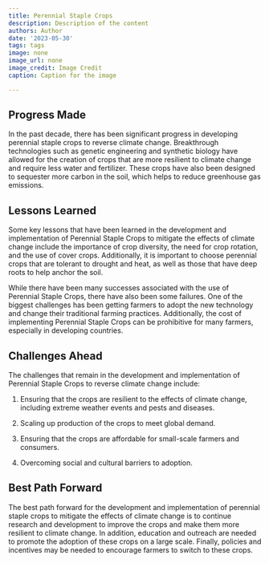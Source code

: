 ```yaml
---
title: Perennial Staple Crops
description: Description of the content
authors: Author
date: '2023-05-30'
tags: tags
image: none
image_url: none
image_credit: Image Credit
caption: Caption for the image

---
```




## Progress Made

In the past decade, there has been significant progress in developing perennial staple crops to reverse climate change. Breakthrough technologies such as genetic engineering and synthetic biology have allowed for the creation of crops that are more resilient to climate change and require less water and fertilizer. These crops have also been designed to sequester more carbon in the soil, which helps to reduce greenhouse gas emissions.

## Lessons Learned

Some key lessons that have been learned in the development and implementation of Perennial Staple Crops to mitigate the effects of climate change include the importance of crop diversity, the need for crop rotation, and the use of cover crops. Additionally, it is important to choose perennial crops that are tolerant to drought and heat, as well as those that have deep roots to help anchor the soil.

While there have been many successes associated with the use of Perennial Staple Crops, there have also been some failures. One of the biggest challenges has been getting farmers to adopt the new technology and change their traditional farming practices. Additionally, the cost of implementing Perennial Staple Crops can be prohibitive for many farmers, especially in developing countries.

## Challenges Ahead

The challenges that remain in the development and implementation of Perennial Staple Crops to reverse climate change include:

1. Ensuring that the crops are resilient to the effects of climate change, including extreme weather events and pests and diseases.

2. Scaling up production of the crops to meet global demand.

3. Ensuring that the crops are affordable for small-scale farmers and consumers.

4. Overcoming social and cultural barriers to adoption.

## Best Path Forward

The best path forward for the development and implementation of perennial staple crops to mitigate the effects of climate change is to continue research and development to improve the crops and make them more resilient to climate change. In addition, education and outreach are needed to promote the adoption of these crops on a large scale. Finally, policies and incentives may be needed to encourage farmers to switch to these crops.
